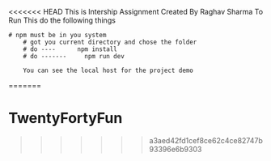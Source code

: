<<<<<<< HEAD
This is Intership Assignment Created By Raghav Sharma 
To Run This do the following things 

    # npm must be in you system
        # got you current directory and chose the folder
        # do ----      npm install  
        # do -------     npm run dev 

        You can see the local host for the project demo 
        
=======
# TwentyFortyFun
>>>>>>> a3aed42fd1cef8ce62c4ce82747b93396e6b9303
